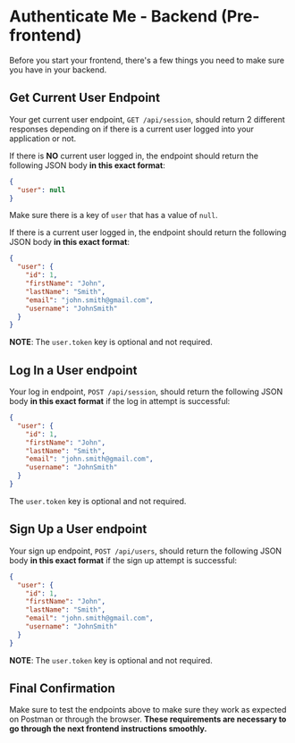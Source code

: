 # Authenticate Me - Backend (Pre-frontend)

Before you start your frontend, there's a few things you need to make sure
you have in your backend.

## Get Current User Endpoint

Your get current user endpoint, `GET /api/session`, should return 2 different
responses depending on if there is a current user logged into your application
or not.

If there is **NO** current user logged in, the endpoint should return the
following JSON body **in this exact format**:

```json
{
  "user": null
}
```

Make sure there is a key of `user` that has a value of `null`.

If there is a current user logged in, the endpoint should return the
following JSON body **in this exact format**:

```json
{
  "user": {
    "id": 1,
    "firstName": "John",
    "lastName": "Smith",
    "email": "john.smith@gmail.com",
    "username": "JohnSmith"
  }
}
```

**NOTE**: The `user.token` key is optional and not required.

## Log In a User endpoint

Your log in endpoint, `POST /api/session`, should return the following JSON
body **in this exact format** if the log in attempt is successful:

```json
{
  "user": {
    "id": 1,
    "firstName": "John",
    "lastName": "Smith",
    "email": "john.smith@gmail.com",
    "username": "JohnSmith"
  }
}
```

The `user.token` key is optional and not required.

## Sign Up a User endpoint

Your sign up endpoint, `POST /api/users`, should return the following JSON
body **in this exact format** if the sign up attempt is successful:

```json
{
  "user": {
    "id": 1,
    "firstName": "John",
    "lastName": "Smith",
    "email": "john.smith@gmail.com",
    "username": "JohnSmith"
  }
}
```

**NOTE**: The `user.token` key is optional and not required.

## Final Confirmation

Make sure to test the endpoints above to make sure they work as expected on
Postman or through the browser. **These requirements are necessary to go through
the next frontend instructions smoothly.**